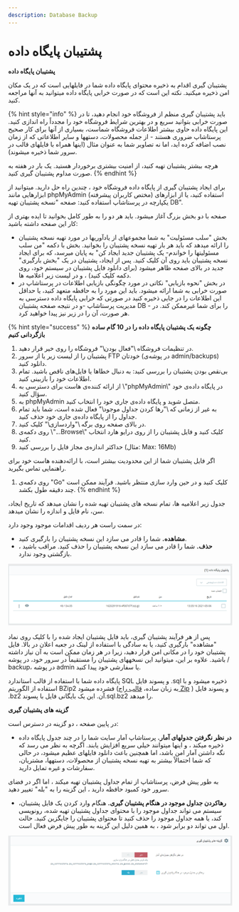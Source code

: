 ```yaml
---
description: Database Backup
---
```


# پشتیبان پایگاه داده

**پشتیبان پایگاه داده**

پشتیبان گیری اقدام به ذخیره محتوای پایگاه داده شما در فایلهایی است که در یک مکان امن ذخیره میکنید. نکته این است که در صورت خرابی پایگاه داده میتوانید به آنها مراجعه کنید.

{% hint style="info" %}
باید پشتیبان گیری منظم از فروشگاه خود انجام دهید، تا در صورت خرابی بتوانید سریع و در بهترین شرایط فروشگاه خود را مجدداً راه اندازی کنید. این پایگاه داده حاوی بیشتر اطلاعات فروشگاه شماست، بسیاری از آنها برای کار صحیح پرستاشاپ ضروری هستند - از جمله محصولات، دستهها و سایر اطلاعاتی که از زمان نصب اضافه کرده اید، اما نه تصاویر شما به عنوان مثال (اینها همراه با فایلهای قالب در سرور شما ذخیره میشوند).

هرچه بیشتر پشتیبان تهیه کنید، از امنیت بیشتری برخوردار هستید. یک بار در هفته به صورت مداوم پشتیبان گیری کنید.
{% endhint %}

برای ایجاد پشتیبان گیری از پایگاه داده فروشگاه خود ، چندین راه حل دارید. میتوانید از ابزارهایی مانند phpMyAdmin (مختص کاربران پیشرفته) استفاده کنید، یا از ابزارهای یکپارچه در پرستاشاپ استفاده کنید: صفحه "نسخه پشتیبان تهیه DB".

صفحه با دو بخش بزرگ آغاز میشود. باید هر دو را به طور کامل بخوانید تا ایده بهتری از کار این صفحه داشته باشید:

* بخش "سلب مسئولیت" به شما مجموعهای از یادآوریها در مورد تهیه نسخه پشتیبان را ارائه میدهد که باید هر بار تهیه نسخه پشتیبان را بخوانید. بخش با دکمه "من سلب مسئولیتها را خواندم- یک پشتیبان جدید ایجاد کن" به پایان میرسد، که برای ایجاد نسخه پشتیبان باید روی آن کلیک کنید. پس از ایجاد، پشتیبان در یک "بخش بارگیری" جدید در بالای صفحه ظاهر میشود (برای دانلود فایل پشتیبان در سیستم خود، روی دکمه کلیک کنید) ، و در لیست زیر اعلامیه ها.
* در بخش "نحوه بازیابی" نکاتی در مورد چگونگی بازیابی اطلاعات در پرستاشاپ در صورت خرابی به شما ارائه میشود. باید این مورد را به حافظه متعهد کنید، یا حداقل این اطلاعات را در جایی ذخیره کنید در صورتی که خرابی پایگاه داده دسترسی به مدیریت پرستاشاپ -و در نتیجه صفحه پشتیبان DB - را برای شما غیرممکن کند. در هر صورت، آن را در زیر نیز پیدا خواهید کرد.

{% hint style="success" %}
**چگونه یک پشتیبان پایگاه داده را در 10 گام ساده بازگردانی کنیم**

1. در تنظیمات فروشگاه \\"فعال بودن\\" فروشگاه را روی خیر قرار دهید.
2. پشتیبان را از لیست زیر یا از سرور FTP خودتان (در پوشه‌ی admin/backups) دانلود کنید.
3. بی‌نقص بودن پشتیبان را بررسی کنید: به دنبال خطاها یا فایل‌های ناقص باشید. تمام اطلاعات خود را بازبینی کنید.
4. از ارائه کننده‌ی هاست برای دسترسی به \\"phpMyAdmin\\" در پایگاه داده‌ی خود سؤال کنید.
5. به phpMyAdmin متصل شوید و پایگاه داده‌ی جاری خود را انتخاب کنید.
6. به غیر از زمانی که \\"رها کردن جداول موجود\\" فعال شده است، شما باید تمام جداول را از پایگاه داده‌ی جاری خود حذف کنید.
7. در بالای صفحه روی برگه‌ \\"واردسازی\\" کلیک کنید.
8. روی دکمه‌ی \\"...Browse\\" کلیک کنید و فایل پشتیبان را از روی درایو هارد انتخاب کنید.
9. حداکثر اندازه‌ی مجاز فایل را بررسی کنید (مثال: Max: 16Mb)

اگر فایل پشتیبان شما از این محدودیت بیشتر است، با ارائه‌دهنده هاست خود برای راهنمایی تماس بگیرید.

1. روی دکمه‌ی "Go" کلیک کنید و در حین وارد سازی منتظر باشید. فرآیند ممکن است چند دقیقه طول بکشد.
{% endhint %}

جدول زیر اعلامیه ها، تمام نسخه های پشتیبان تهیه شده را نشان میدهد که تاریخ ایجاد، سن، نام فایل و اندازه را نشان میدهد.

در سمت راست هر ردیف اقدامات موجود وجود دارد:

* **مشاهده.** شما را قادر می سازد این نسخه پشتیبان را بارگیری کنید.
* **حذف.** شما را قادر می سازد این نسخه پشتیبان را حذف کنید. مراقب باشید ، بازگشتی وجود ندارد.

![](<../../../../.gitbook/assets/0 (76).png>)

پس از هر فرآیند پشتیبان گیری، باید فایل پشتیبان ایجاد شده را با کلیک روی نماد "مشاهده" بارگیری کنید، یا به سادگی با استفاده از لینک در جعبه اعلان در بالا. فایل پشتیبان خود را در مکانی امن قرار دهید، زیرا در هر زمان ممکن است به آن نیاز داشته باشید. علاوه بر این، میتوانید این نسخههای پشتیبان را مستقیماً در سرور خود، در پوشه / backup، در پوشه admin یا سفارشی خود پیدا کنید.

پایگاه داده شما با استفاده از قالب استاندارد SQL و پسوند فایل .sql ذخیره میشود و با استفاده از الگوریتم BZip2 فشرده میشود (به زبان ساده، [قالب راج Zip](http://en.wikipedia.org/wiki/Bzip2) ) و پسوند فایل .bz2 آن. این یک بایگانی فایل با پسوند.sql.bz2 را میدهد.

**گزینه های پشتیبان گیری**

در پایین صفحه ، دو گزینه در دسترس است:

* **در نظر نگرفتن جدولهای آمار.** پرستاشاپ آمار سایت شما را در چند جدول پایگاه داده ذخیره میکند ، و اینها میتوانند خیلی سریع افزایش یابند. اگرچه به نظر می رسد که نگه داشتن آمار امن باشد، اما همچنین باعث دانلود فایلهای عظیم میشود، در حالی که شما احتمالاً بیشتر به تهیه نسخه پشتیبان از محصولات، دستهها، مشتریان، سفارشات و غیره تمایل دارید.

به طور پیش فرض، پرستاشاپ از تمام جداول پشتیبان تهیه میکند ، اما اگر در فضای سرور خود کمبود حافظه دارید ، این گزینه را به "بله" تغییر دهید.

* **رهاکردن جداول موجود در هنگام پشتیبان گیری.** هنگام وارد کردن یک فایل پشتیبان، سیستم می تواند جداول موجود را با محتوای جداول پشتیبان تهیه شده، رونویسی کند، یا همه جداول موجود را حذف کنید تا محتوای پشتیبان را جایگزین کنید. حالت اول می تواند دو برابر شود ، به همین دلیل این گزینه به طور پیش فرض فعال است.

![](<../../../../.gitbook/assets/1 (57).png>)
